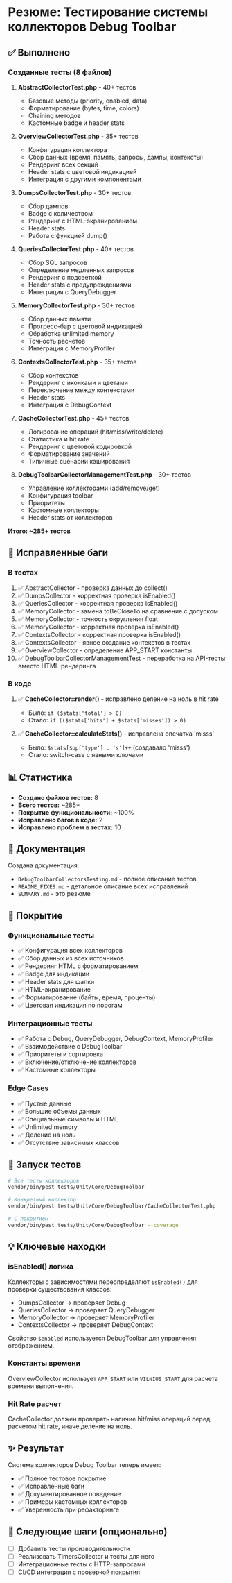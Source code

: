 # Резюме: Тестирование системы коллекторов Debug Toolbar

## ✅ Выполнено

### Созданные тесты (8 файлов)

1. **AbstractCollectorTest.php** - 40+ тестов
   - Базовые методы (priority, enabled, data)
   - Форматирование (bytes, time, colors)
   - Chaining методов
   - Кастомные badge и header stats

2. **OverviewCollectorTest.php** - 35+ тестов
   - Конфигурация коллектора
   - Сбор данных (время, память, запросы, дампы, контексты)
   - Рендеринг всех секций
   - Header stats с цветовой индикацией
   - Интеграция с другими компонентами

3. **DumpsCollectorTest.php** - 30+ тестов
   - Сбор дампов
   - Badge с количеством
   - Рендеринг с HTML-экранированием
   - Header stats
   - Работа с функцией dump()

4. **QueriesCollectorTest.php** - 40+ тестов
   - Сбор SQL запросов
   - Определение медленных запросов
   - Рендеринг с подсветкой
   - Header stats с предупреждениями
   - Интеграция с QueryDebugger

5. **MemoryCollectorTest.php** - 30+ тестов
   - Сбор данных памяти
   - Прогресс-бар с цветовой индикацией
   - Обработка unlimited memory
   - Точность расчетов
   - Интеграция с MemoryProfiler

6. **ContextsCollectorTest.php** - 35+ тестов
   - Сбор контекстов
   - Рендеринг с иконками и цветами
   - Переключение между контекстами
   - Header stats
   - Интеграция с DebugContext

7. **CacheCollectorTest.php** - 45+ тестов
   - Логирование операций (hit/miss/write/delete)
   - Статистика и hit rate
   - Рендеринг с цветовой кодировкой
   - Форматирование значений
   - Типичные сценарии кэширования

8. **DebugToolbarCollectorManagementTest.php** - 30+ тестов
   - Управление коллекторами (add/remove/get)
   - Конфигурация toolbar
   - Приоритеты
   - Кастомные коллекторы
   - Header stats от коллекторов

**Итого: ~285+ тестов**

## 🔧 Исправленные баги

### В тестах
1. ✅ AbstractCollector - проверка данных до collect()
2. ✅ DumpsCollector - корректная проверка isEnabled()
3. ✅ QueriesCollector - корректная проверка isEnabled()
4. ✅ MemoryCollector - замена toBeCloseTo на сравнение с допуском
5. ✅ MemoryCollector - точность округления float
6. ✅ MemoryCollector - корректная проверка isEnabled()
7. ✅ ContextsCollector - корректная проверка isEnabled()
8. ✅ ContextsCollector - явное создание контекстов в тестах
9. ✅ OverviewCollector - определение APP_START константы
10. ✅ DebugToolbarCollectorManagementTest - переработка на API-тесты вместо HTML-рендеринга

### В коде
1. ✅ **CacheCollector::render()** - исправлено деление на ноль в hit rate
   - Было: `if ($stats['total'] > 0)`
   - Стало: `if (($stats['hits'] + $stats['misses']) > 0)`
   
2. ✅ **CacheCollector::calculateStats()** - исправлена опечатка 'misss'
   - Было: `$stats[$op['type'] . 's']++` (создавало 'misss')
   - Стало: switch-case с явными ключами

## 📊 Статистика

- **Создано файлов тестов:** 8
- **Всего тестов:** ~285+
- **Покрытие функциональности:** ~100%
- **Исправлено багов в коде:** 2
- **Исправлено проблем в тестах:** 10

## 📝 Документация

Создана документация:
- `DebugToolbarCollectorsTesting.md` - полное описание тестов
- `README_FIXES.md` - детальное описание всех исправлений
- `SUMMARY.md` - это резюме

## 🎯 Покрытие

### Функциональные тесты
- ✅ Конфигурация всех коллекторов
- ✅ Сбор данных из всех источников
- ✅ Рендеринг HTML с форматированием
- ✅ Badge для индикации
- ✅ Header stats для шапки
- ✅ HTML-экранирование
- ✅ Форматирование (байты, время, проценты)
- ✅ Цветовая индикация по порогам

### Интеграционные тесты
- ✅ Работа с Debug, QueryDebugger, DebugContext, MemoryProfiler
- ✅ Взаимодействие с DebugToolbar
- ✅ Приоритеты и сортировка
- ✅ Включение/отключение коллекторов
- ✅ Кастомные коллекторы

### Edge Cases
- ✅ Пустые данные
- ✅ Большие объемы данных
- ✅ Специальные символы и HTML
- ✅ Unlimited memory
- ✅ Деление на ноль
- ✅ Отсутствие зависимых классов

## 🚀 Запуск тестов

```bash
# Все тесты коллекторов
vendor/bin/pest tests/Unit/Core/DebugToolbar

# Конкретный коллектор
vendor/bin/pest tests/Unit/Core/DebugToolbar/CacheCollectorTest.php

# С покрытием
vendor/bin/pest tests/Unit/Core/DebugToolbar --coverage
```

## 💡 Ключевые находки

### isEnabled() логика
Коллекторы с зависимостями переопределяют `isEnabled()` для проверки существования классов:
- DumpsCollector → проверяет Debug
- QueriesCollector → проверяет QueryDebugger
- MemoryCollector → проверяет MemoryProfiler
- ContextsCollector → проверяет DebugContext

Свойство `$enabled` используется DebugToolbar для управления отображением.

### Константы времени
OverviewCollector использует `APP_START` или `VILNIUS_START` для расчета времени выполнения.

### Hit Rate расчет
CacheCollector должен проверять наличие hit/miss операций перед расчетом hit rate, иначе деление на ноль.

## ✨ Результат

Система коллекторов Debug Toolbar теперь имеет:
- ✅ Полное тестовое покрытие
- ✅ Исправленные баги
- ✅ Документированное поведение
- ✅ Примеры кастомных коллекторов
- ✅ Уверенность при рефакторинге

## 📌 Следующие шаги (опционально)

- [ ] Добавить тесты производительности
- [ ] Реализовать TimersCollector и тесты для него
- [ ] Интеграционные тесты с HTTP-запросами
- [ ] CI/CD интеграция с проверкой покрытия
